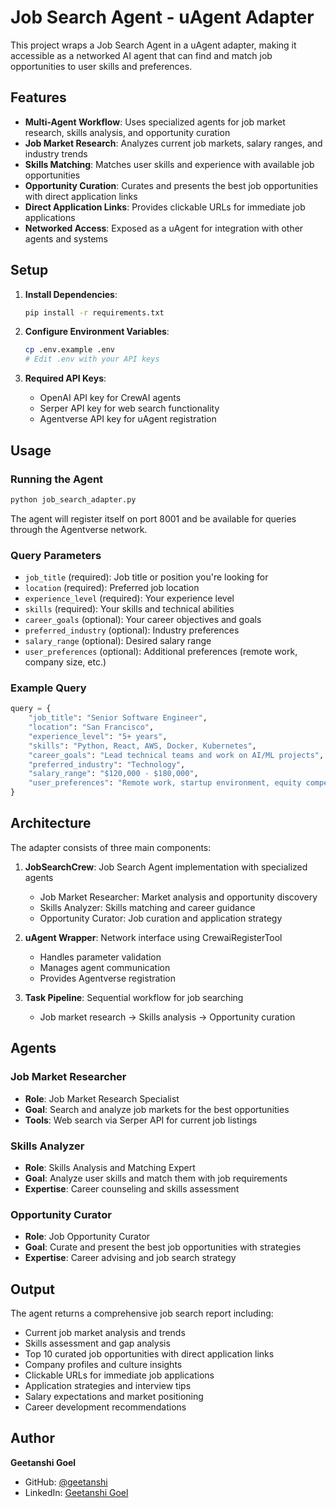 # Job Search Agent - uAgent Adapter

This project wraps a Job Search Agent in a uAgent adapter, making it accessible as a networked AI agent that can find and match job opportunities to user skills and preferences.

## Features

- **Multi-Agent Workflow**: Uses specialized agents for job market research, skills analysis, and opportunity curation
- **Job Market Research**: Analyzes current job markets, salary ranges, and industry trends
- **Skills Matching**: Matches user skills and experience with available job opportunities
- **Opportunity Curation**: Curates and presents the best job opportunities with direct application links
- **Direct Application Links**: Provides clickable URLs for immediate job applications
- **Networked Access**: Exposed as a uAgent for integration with other agents and systems

## Setup

1. **Install Dependencies**:
   ```bash
   pip install -r requirements.txt
   ```

2. **Configure Environment Variables**:
   ```bash
   cp .env.example .env
   # Edit .env with your API keys
   ```

3. **Required API Keys**:
   - OpenAI API key for CrewAI agents
   - Serper API key for web search functionality
   - Agentverse API key for uAgent registration

## Usage

### Running the Agent

```bash
python job_search_adapter.py
```

The agent will register itself on port 8001 and be available for queries through the Agentverse network.

### Query Parameters

- `job_title` (required): Job title or position you're looking for
- `location` (required): Preferred job location
- `experience_level` (required): Your experience level
- `skills` (required): Your skills and technical abilities
- `career_goals` (optional): Your career objectives and goals
- `preferred_industry` (optional): Industry preferences
- `salary_range` (optional): Desired salary range
- `user_preferences` (optional): Additional preferences (remote work, company size, etc.)

### Example Query

```python
query = {
    "job_title": "Senior Software Engineer",
    "location": "San Francisco",
    "experience_level": "5+ years",
    "skills": "Python, React, AWS, Docker, Kubernetes",
    "career_goals": "Lead technical teams and work on AI/ML projects",
    "preferred_industry": "Technology",
    "salary_range": "$120,000 - $180,000",
    "user_preferences": "Remote work, startup environment, equity compensation"
}
```

## Architecture

The adapter consists of three main components:

1. **JobSearchCrew**: Job Search Agent implementation with specialized agents
   - Job Market Researcher: Market analysis and opportunity discovery
   - Skills Analyzer: Skills matching and career guidance
   - Opportunity Curator: Job curation and application strategy

2. **uAgent Wrapper**: Network interface using CrewaiRegisterTool
   - Handles parameter validation
   - Manages agent communication
   - Provides Agentverse registration

3. **Task Pipeline**: Sequential workflow for job searching
   - Job market research → Skills analysis → Opportunity curation

## Agents

### Job Market Researcher
- **Role**: Job Market Research Specialist
- **Goal**: Search and analyze job markets for the best opportunities
- **Tools**: Web search via Serper API for current job listings

### Skills Analyzer
- **Role**: Skills Analysis and Matching Expert  
- **Goal**: Analyze user skills and match them with job requirements
- **Expertise**: Career counseling and skills assessment

### Opportunity Curator
- **Role**: Job Opportunity Curator
- **Goal**: Curate and present the best job opportunities with strategies
- **Expertise**: Career advising and job search strategy

## Output

The agent returns a comprehensive job search report including:
- Current job market analysis and trends
- Skills assessment and gap analysis
- Top 10 curated job opportunities with direct application links
- Company profiles and culture insights
- Clickable URLs for immediate job applications
- Application strategies and interview tips
- Salary expectations and market positioning
- Career development recommendations

## Author

**Geetanshi Goel**
- GitHub: [@geetanshi](https://github.com/geetanshi0205)
- LinkedIn: [Geetanshi Goel](https://www.linkedin.com/in/geetanshi-goel-49ba5832b/)